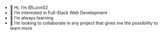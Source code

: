 - 👋 Hi, I’m @LunnS2
- 👀 I’m interested in Full-Stack Web Development
- 🌱 I’m always learning
- 💞️ I’m looking to collaborate in any project that gives me the possibility to learn more

